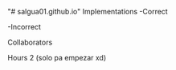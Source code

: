 "# salgua01.github.io" 
Implementations
-Correct

-Incorrect

Collaborators

Hours
2 (solo pa empezar xd)